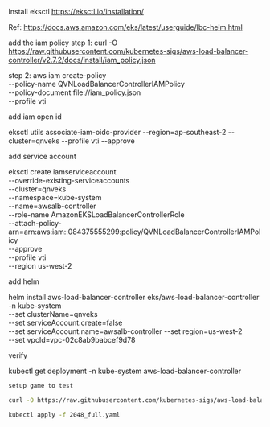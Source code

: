Install eksctl https://eksctl.io/installation/

Ref: https://docs.aws.amazon.com/eks/latest/userguide/lbc-helm.html

add the iam policy
step 1: curl -O https://raw.githubusercontent.com/kubernetes-sigs/aws-load-balancer-controller/v2.7.2/docs/install/iam_policy.json

step 2: aws iam create-policy   
--policy-name QVNLoadBalancerControllerIAMPolicy   
--policy-document file://iam_policy.json   
--profile vti

add  iam open id

eksctl utils associate-iam-oidc-provider --region=ap-southeast-2 --cluster=qnveks --profile vti --approve

add service account

eksctl create iamserviceaccount   
--override-existing-serviceaccounts   
--cluster=qnveks   
--namespace=kube-system   
--name=awsalb-controller   
--role-name AmazonEKSLoadBalancerControllerRole   
--attach-policy-arn=arn:aws:iam::084375555299:policy/QVNLoadBalancerControllerIAMPolicy   
--approve   
--profile vti   
--region us-west-2

add helm

helm install aws-load-balancer-controller eks/aws-load-balancer-controller   
-n kube-system   
--set clusterName=qnveks   
--set serviceAccount.create=false   
--set serviceAccount.name=awsalb-controller
--set region=us-west-2   
--set vpcId=vpc-02c8ab9babcef9d78

verify

kubectl get deployment -n kube-system aws-load-balancer-controller

```sh {"id":"01J8MRBEVD2D0WAZQ0PF9VC61J"}
setup game to test

curl -O https://raw.githubusercontent.com/kubernetes-sigs/aws-load-balancer-controller/v2.7.2/docs/examples/2048/2048_full.yaml

kubectl apply -f 2048_full.yaml


```
